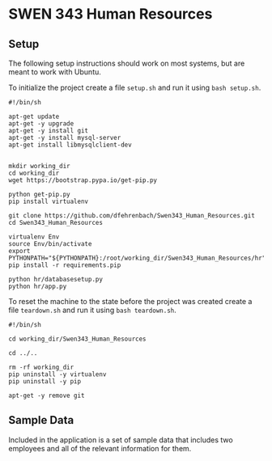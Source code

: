 # SWEN 343 Human Resources

## Setup

The following setup instructions should work on most systems, but are meant to work with Ubuntu.

To initialize the project create a file `setup.sh` and run it using `bash setup.sh`.

```
#!/bin/sh

apt-get update
apt-get -y upgrade
apt-get -y install git
apt-get -y install mysql-server
apt-get install libmysqlclient-dev


mkdir working_dir
cd working_dir
wget https://bootstrap.pypa.io/get-pip.py

python get-pip.py
pip install virtualenv

git clone https://github.com/dfehrenbach/Swen343_Human_Resources.git
cd Swen343_Human_Resources

virtualenv Env
source Env/bin/activate
export PYTHONPATH="${PYTHONPATH}:/root/working_dir/Swen343_Human_Resources/hr"
pip install -r requirements.pip

python hr/databasesetup.py
python hr/app.py
```

To reset the machine to the state before the project was created create a file `teardown.sh` and run it using `bash teardown.sh`.

```
#!/bin/sh
 
cd working_dir/Swen343_Human_Resources
 
cd ../..
 
rm -rf working_dir
pip uninstall -y virtualenv
pip uninstall -y pip
 
apt-get -y remove git
```

## Sample Data
Included in the application is a set of sample data that includes two employees and all of the relevant information for them.
